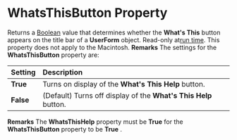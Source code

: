 
# WhatsThisButton Property



Returns a [Boolean](b8bdf64f-5920-1ae9-16d0-b26d09524a30.md) value that determines whether the **What's This** button appears on the title bar of a **UserForm** object. Read-only at[run time](b8bdf64f-5920-1ae9-16d0-b26d09524a30.md). This property does not apply to the Macintosh.
 **Remarks**
The settings for the  **WhatsThisButton** property are:


|**Setting**|**Description**|
|:-----|:-----|
| **True**|Turns on display of the  **What's This Help** button.|
| **False**|(Default) Turns off display of the  **What's This Help** button.|
 **Remarks**
The  **WhatsThisHelp** property must be **True** for the **WhatsThisButton** property to be **True** .

